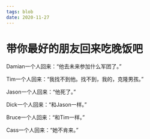 ```yaml
---
tags: blob
date: 2020-11-27
---
```


# 带你最好的朋友回来吃晚饭吧

Damian一个人回来：“他去未来参加什么军团了。”

Tim一个人回来：“我找不到他。找不到，我的，克隆男孩。”

Jason一个人回来：“他死了。”

Dick一个人回来：“和Jason一样。”

Bruce一个人回来：“和Tim一样。”



Cass一个人回来：“她不肯来。”

